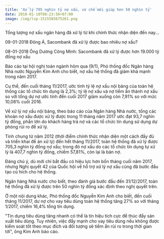 ```yaml
---
title: 'Xử lý 705 nghìn tỷ nợ xấu, cơ chế mới giúp hơn 50 nghìn tỷ'
date: 2018-01-10T08:23:56+07:00
image: /img/lvp-1515585675261.png
---
```





Tổng lượng nợ xấu ngân hàng đã xử lý từ khi chính thức nhận diện đến nay...

09-01-2018 Đông Á, Sacombank đã xử lý được bao nhiêu nợ xấu?

08-01-2018 Ông Dương Công Minh: Sacombank đã xử lý được hơn 19.000 tỷ đồng nợ xấu

Báo cáo tại hội nghị toàn ngành hôm qua (9/1), Phó thống đốc Ngân hàng Nhà nước Nguyễn Kim Anh cho biết, nợ xấu hệ thống đã giảm khá mạnh trong năm 2017.



Cụ thể, đến cuối tháng 11/2017, ước tính tỷ lệ nợ xấu nội bảng của toàn hệ thống các tổ chức tín dụng là 2,3%; tỷ lệ nợ xấu và nợ tiềm ẩn thành nợ xấu so với tổng dự nợ ước tính đến cuối 2017 giảm xuống còn 7,91% so với mức 10,08% cuối 2016.



Về xử lý nợ xấu nội bảng, theo báo cáo của Ngân hàng Nhà nước, tổng các khoản nợ xấu được xử lý được trong 11 tháng năm 2017 ước đạt 93,7 nghìn tỷ đồng, phần lớn do khách hàng trả nợ và các tổ chức tín dụng sử dụng dự phòng rủi ro để xử lý.



Tính chung từ năm 2012 (thời điểm chính thức nhận diện một cách đầy đủ và triển khai đề án xử lý) đến hết tháng 11/2017, toàn hệ thống đã xử lý được 705,3 nghìn tỷ đồng nợ xấu; trong đó nợ xấu do các tổ chức tín dụng tự xử lý là 407,7 nghìn tỷ đồng, chiếm 57,81%, còn lại là bán nợ.



Đáng chú ý, dù mới chỉ bắt đầu có hiệu lực hơn bốn tháng cuối năm 2017, nhưng Nghị quyết 42 của Quốc hội về hỗ trợ xử lý nợ xấu cũng đã bước đầu tạo cú hích cho hệ thống.



Ngân hàng Nhà nước cho biết, theo đánh giá bước đầu đến 31/12/2017, toàn hệ thống đã xử lý được trên 50 nghìn tỷ đồng xác định theo nghị quyết trên.



Ở một nội dung khác, Phó thống đốc Nguyễn Kim Anh cho biết, đến cuối tháng 11/2017, dư nợ cho vay tiêu dùng toàn hệ thống tăng 27% so với tháng 1/2017, chiếm 16,4% tổng tín dụng.



"Tín dụng tiêu dùng tăng nhanh có thể là tín hiệu tích cực để thúc đẩy sản xuất tiêu dùng. Tuy nhiên, việc đẩy mạnh cho vay tiêu dùng nếu không được kiểm soát tốt theo mục đích và đối tượng sẽ tiềm ẩn rủi ro trong thời gian tới", ông Kim Anh báo cáo.
